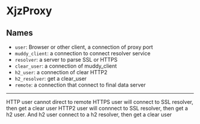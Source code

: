 XjzProxy
=========

## Names

* `user`: Browser or other client, a connection of proxy port
* `muddy_client`: a connection to connect resolver service
* `resolver`: a server to parse SSL or HTTPS
* `clear_user`: a connection of muddy_client
* `h2_user`: a connection of clear HTTP2
* `h2_resolver`: get a clear_user
* `remote`: a connection that connect to final data server

---

HTTP user cannot direct to remote
HTTPS user will connect to SSL resolver, then get a clear user
HTTP2 user will connnect to SSL resolver, then get a h2 user. And h2 user connect to a h2 resolver, then get a clear user

